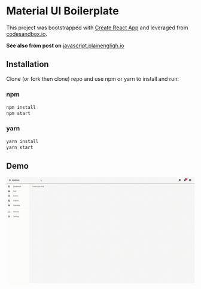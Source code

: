 # Material UI Boilerplate

This project was bootstrapped with [Create React App](https://github.com/facebook/create-react-app) and leveraged from [codesandbox.io](https://codesandbox.io/s/material-ui-boilerplate-forked-6zjym).

**See also from post on** [javascript.plainengligh.io](https://javascript.plainenglish.io/tired-of-boring-static-dashboards-lets-build-a-fully-customizable-dashboard-in-react-88cb5369cfe1)

## Installation

Clone (or fork then clone) repo and use npm or yarn to install and run:

### npm
```
npm install
npm start
```

### yarn
```
yarn install
yarn start
```

## Demo
![Demonstration of the Material UI Boilerplate](https://github.com/BrettFX/material-ui-boilerplate/blob/featured/public/material-ui-boilerplate-demo.gif?raw=true)
